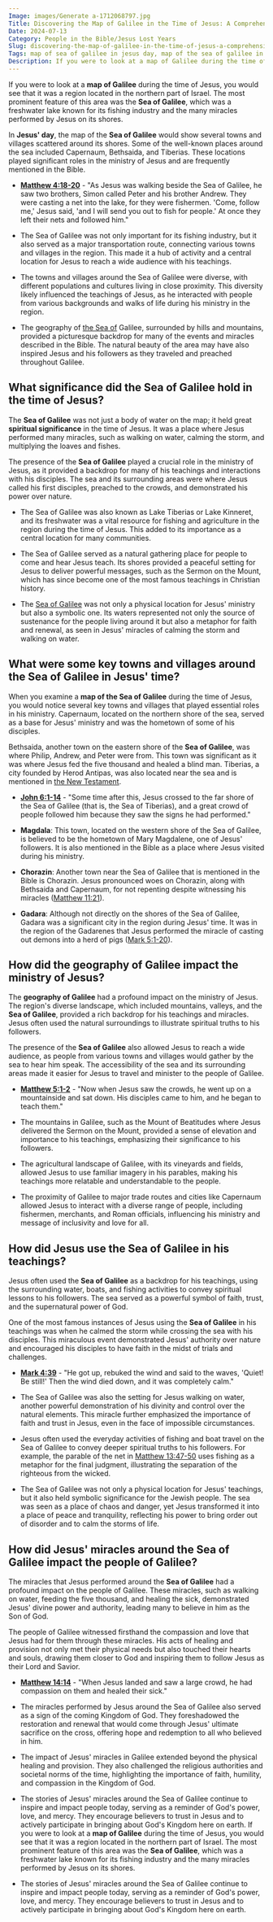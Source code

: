 ```yaml
---
Image: images/Generate a-1712068797.jpg
Title: Discovering the Map of Galilee in the Time of Jesus: A Comprehensive Guide for Christian Readers
Date: 2024-07-13
Category: People in the Bible/Jesus Lost Years
Slug: discovering-the-map-of-galilee-in-the-time-of-jesus-a-comprehensive-guide-for-christian-readers
Tags: map of sea of galilee in jesus day, map of the sea of galilee in jesus day, sea of galilee map jesus time, map of the sea of galilee in jesus time, biblical map of galilee, map of galilee in time of jesus, map of galilee during jesus time, people in the bible, jesus lost years
Description: If you were to look at a map of Galilee during the time of Jesus you would see that it was a region located in the northern part of Israel The most prominent feature of this area was the Sea of Galilee which was a freshwater lake known for its
---
```




If you were to look at a **map of Galilee** during the time of Jesus, you would see that it was a region located in the northern part of Israel. The most prominent feature of this area was the **Sea of Galilee**, which was a freshwater lake known for its fishing industry and the many miracles performed by Jesus on its shores.

In **Jesus' day**, the map of the **Sea of Galilee** would show several towns and villages scattered around its shores. Some of the well-known places around the sea included Capernaum, Bethsaida, and Tiberias. These locations played significant roles in the ministry of Jesus and are frequently mentioned in the Bible.

* **[Matthew 4:18-20](https://www.bibleref.com/Matthew/4/Matthew-4-18.html)** - "As Jesus was walking beside the Sea of Galilee, he saw two brothers, Simon called Peter and his brother Andrew. They were casting a net into the lake, for they were fishermen. 'Come, follow me,' Jesus said, 'and I will send you out to fish for people.' At once they left their nets and followed him."

- The Sea of Galilee was not only important for its fishing industry, but it also served as a major transportation route, connecting various towns and villages in the region. This made it a hub of activity and a central location for Jesus to reach a wide audience with his teachings.

- The towns and villages around the Sea of Galilee were diverse, with different populations and cultures living in close proximity. This diversity likely influenced the teachings of Jesus, as he interacted with people from various backgrounds and walks of life during his ministry in the region.

- The geography of [the Sea of](/discover-the-12-appearances-of-jesus-after-his-resurrection-a-comprehensive-guide-for-christian-readers) Galilee, surrounded by hills and mountains, provided a picturesque backdrop for many of the events and miracles described in the Bible. The natural beauty of the area may have also inspired Jesus and his followers as they traveled and preached throughout Galilee.

## What significance did the Sea of Galilee hold in the time of Jesus?

The **Sea of Galilee** was not just a body of water on the map; it held great **spiritual significance** in the time of Jesus. It was a place where Jesus performed many miracles, such as walking on water, calming the storm, and multiplying the loaves and fishes.

The presence of the **Sea of Galilee** played a crucial role in the ministry of Jesus, as it provided a backdrop for many of his teachings and interactions with his disciples. The sea and its surrounding areas were where Jesus called his first disciples, preached to the crowds, and demonstrated his power over nature.

* The Sea of Galilee was also known as Lake Tiberias or Lake Kinneret, and its freshwater was a vital resource for fishing and agriculture in the region during the time of Jesus. This added to its importance as a central location for many communities.

* The Sea of Galilee served as a natural gathering place for people to come and hear Jesus teach. Its shores provided a peaceful setting for Jesus to deliver powerful messages, such as the Sermon on the Mount, which has since become one of the most famous teachings in Christian history.

* The [Sea of Galilee](/discover-the-12-appearances-of-jesus-after-his-resurrection-a-comprehensive-guide-for-christian-readers) was not only a physical location for Jesus' ministry but also a symbolic one. Its waters represented not only the source of sustenance for the people living around it but also a metaphor for faith and renewal, as seen in Jesus' miracles of calming the storm and walking on water.

## What were some key towns and villages around the Sea of Galilee in Jesus' time?

When you examine a **map of the Sea of Galilee** during the time of Jesus, you would notice several key towns and villages that played essential roles in his ministry. Capernaum, located on the northern shore of the sea, served as a base for Jesus' ministry and was the hometown of some of his disciples.

Bethsaida, another town on the eastern shore of the **Sea of Galilee**, was where Philip, Andrew, and Peter were from. This town was significant as it was where Jesus fed the five thousand and healed a blind man. Tiberias, a city founded by Herod Antipas, was also located near the sea and is mentioned in [the New Testament](/unveiling-the-truth-why-the-reliability-of-the-new-testament-is-questioned).

* **[John 6:1-14](https://www.bibleref.com/John/6/John-6-1.html)** - "Some time after this, Jesus crossed to the far shore of the Sea of Galilee (that is, the Sea of Tiberias), and a great crowd of people followed him because they saw the signs he had performed."

- **Magdala**: This town, located on the western shore of the Sea of Galilee, is believed to be the hometown of Mary Magdalene, one of Jesus' followers. It is also mentioned in the Bible as a place where Jesus visited during his ministry.

- **Chorazin**: Another town near the Sea of Galilee that is mentioned in the Bible is Chorazin. Jesus pronounced woes on Chorazin, along with Bethsaida and Capernaum, for not repenting despite witnessing his miracles ([Matthew 11:21](https://www.bibleref.com/Matthew/11/Matthew-11-21.html)).

- **Gadara**: Although not directly on the shores of the Sea of Galilee, Gadara was a significant city in the region during Jesus' time. It was in the region of the Gadarenes that Jesus performed the miracle of casting out demons into a herd of pigs ([Mark 5:1-20](https://www.bibleref.com/Mark/5/Mark-5-1.html)).

## How did the geography of Galilee impact the ministry of Jesus?

The **geography of Galilee** had a profound impact on the ministry of Jesus. The region's diverse landscape, which included mountains, valleys, and the **Sea of Galilee**, provided a rich backdrop for his teachings and miracles. Jesus often used the natural surroundings to illustrate spiritual truths to his followers.

The presence of the **Sea of Galilee** also allowed Jesus to reach a wide audience, as people from various towns and villages would gather by the sea to hear him speak. The accessibility of the sea and its surrounding areas made it easier for Jesus to travel and minister to the people of Galilee.

* **[Matthew 5:1-2](https://www.bibleref.com/Matthew/5/Matthew-5-1.html)** - "Now when Jesus saw the crowds, he went up on a mountainside and sat down. His disciples came to him, and he began to teach them."

- The mountains in Galilee, such as the Mount of Beatitudes where Jesus delivered the Sermon on the Mount, provided a sense of elevation and importance to his teachings, emphasizing their significance to his followers.

- The agricultural landscape of Galilee, with its vineyards and fields, allowed Jesus to use familiar imagery in his parables, making his teachings more relatable and understandable to the people.

- The proximity of Galilee to major trade routes and cities like Capernaum allowed Jesus to interact with a diverse range of people, including fishermen, merchants, and Roman officials, influencing his ministry and message of inclusivity and love for all.

## How did Jesus use the Sea of Galilee in his teachings?

Jesus often used the **Sea of Galilee** as a backdrop for his teachings, using the surrounding water, boats, and fishing activities to convey spiritual lessons to his followers. The sea served as a powerful symbol of faith, trust, and the supernatural power of God.

One of the most famous instances of Jesus using the **Sea of Galilee** in his teachings was when he calmed the storm while crossing the sea with his disciples. This miraculous event demonstrated Jesus' authority over nature and encouraged his disciples to have faith in the midst of trials and challenges.

* **[Mark 4:39](https://www.bibleref.com/Mark/4/Mark-4-39.html)** - "He got up, rebuked the wind and said to the waves, 'Quiet! Be still!' Then the wind died down, and it was completely calm."

- The Sea of Galilee was also the setting for Jesus walking on water, another powerful demonstration of his divinity and control over the natural elements. This miracle further emphasized the importance of faith and trust in Jesus, even in the face of impossible circumstances.

- Jesus often used the everyday activities of fishing and boat travel on the Sea of Galilee to convey deeper spiritual truths to his followers. For example, the parable of the net in [Matthew 13:47-50](https://www.bibleref.com/Matthew/13/Matthew-13-47.html) uses fishing as a metaphor for the final judgment, illustrating the separation of the righteous from the wicked.

- The Sea of Galilee was not only a physical location for Jesus' teachings, but it also held symbolic significance for the Jewish people. The sea was seen as a place of chaos and danger, yet Jesus transformed it into a place of peace and tranquility, reflecting his power to bring order out of disorder and to calm the storms of life.

## How did Jesus' miracles around the Sea of Galilee impact the people of Galilee?

The miracles that Jesus performed around the **Sea of Galilee** had a profound impact on the people of Galilee. These miracles, such as walking on water, feeding the five thousand, and healing the sick, demonstrated Jesus' divine power and authority, leading many to believe in him as the Son of God.

The people of Galilee witnessed firsthand the compassion and love that Jesus had for them through these miracles. His acts of healing and provision not only met their physical needs but also touched their hearts and souls, drawing them closer to God and inspiring them to follow Jesus as their Lord and Savior.

* **[Matthew 14:14](https://www.bibleref.com/Matthew/14/Matthew-14-14.html)** - "When Jesus landed and saw a large crowd, he had compassion on them and healed their sick."

* The miracles performed by Jesus around the Sea of Galilee also served as a sign of the coming Kingdom of God. They foreshadowed the restoration and renewal that would come through Jesus' ultimate sacrifice on the cross, offering hope and redemption to all who believed in him.

* The impact of Jesus' miracles in Galilee extended beyond the physical healing and provision. They also challenged the religious authorities and societal norms of the time, highlighting the importance of faith, humility, and compassion in the Kingdom of God.

* The stories of Jesus' miracles around the Sea of Galilee continue to inspire and impact people today, serving as a reminder of God's power, love, and mercy. They encourage believers to trust in Jesus and to actively participate in bringing about God's Kingdom here on earth.
If you were to look at a **map of Galilee** during the time of Jesus, you would see that it was a region located in the northern part of Israel. The most prominent feature of this area was the **Sea of Galilee**, which was a freshwater lake known for its fishing industry and the many miracles performed by Jesus on its shores.

* The stories of Jesus' miracles around the Sea of Galilee continue to inspire and impact people today, serving as a reminder of God's power, love, and mercy. They encourage believers to trust in Jesus and to actively participate in bringing about God's Kingdom here on earth.
